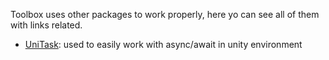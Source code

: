 Toolbox uses other packages to work properly, here yo can see all of them with links related.

- [UniTask](https://github.com/Cysharp/UniTask): used to easily work with async/await in unity environment